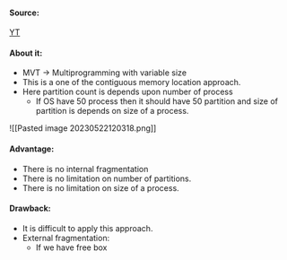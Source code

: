 #### Source:
[YT](https://www.youtube.com/watch?v=mw6lfS6A6Bs&list=PLXj4XH7LcRfDrdQuJTHIPmKMpa7eYVaPm&index=52)

#### About it:

* MVT -> Multiprogramming with variable size 
* This is a one of the contiguous memory location approach.
* Here partition count is depends upon number of process
	* If OS have 50 process then it should have 50 partition and size of partition is depends on size of a process.

![[Pasted image 20230522120318.png]]

#### Advantage:

* There is no internal fragmentation
* There is no limitation on number of partitions.
* There is no limitation on size of a process.

#### Drawback:

* It is difficult to apply this approach.
* External fragmentation:
	* If we have free box